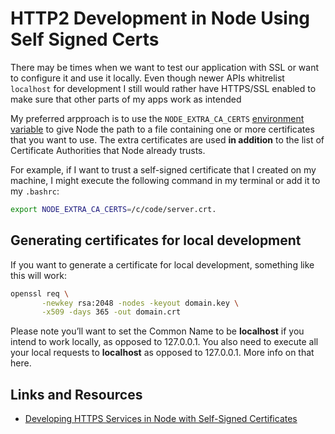 # HTTP2 Development in Node Using Self Signed Certs

There may be times when we want to test our application with SSL or want to configure it and use it locally. Even though newer APIs whitrelist `localhost` for development I still would rather have HTTPS/SSL enabled to make sure that other parts of my apps work as intended

My preferred arpproach is to use the `NODE_EXTRA_CA_CERTS` [environment variable](https://nodejs.org/api/cli.html#cli_node_extra_ca_certs_file) to give Node the path to a file containing one or more certificates that you want to use. The extra certificates are used **in addition** to the list of Certificate Authorities that Node already trusts.

For example, if I want to trust a self-signed certificate that I created on my machine, I might execute the following command in my terminal or add it to my `.bashrc`:

```bash
export NODE_EXTRA_CA_CERTS=/c/code/server.crt.
```


## Generating certificates for local development

If you want to generate a certificate for local development, something like this will work:

```bash
openssl req \
       -newkey rsa:2048 -nodes -keyout domain.key \
       -x509 -days 365 -out domain.crt
```

Please note you’ll want to set the Common Name to be **localhost** if you intend to work locally, as opposed to 127.0.0.1. You also need to execute all your local requests to **localhost** as opposed to 127.0.0.1. More info on that here.

## Links and Resources

* [Developing HTTPS Services in Node with Self-Signed Certificates](https://mattcbaker.com/post/developing-https-node-local/)
